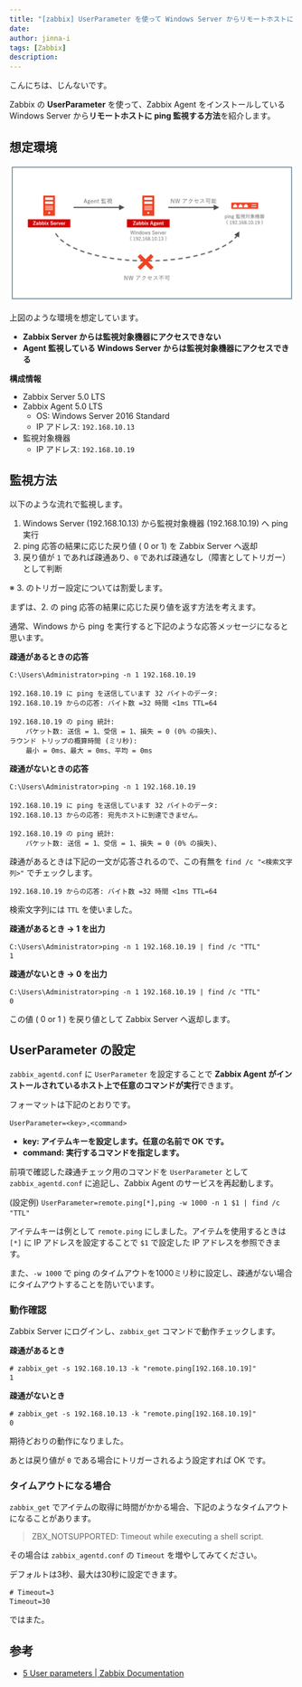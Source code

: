 ```yaml
---
title: "[zabbix] UserParameter を使って Windows Server からリモートホストに ping 監視する"
date: 
author: jinna-i
tags: [Zabbix]
description: 
---
```


こんにちは、じんないです。

Zabbix の **UserParameter** を使って、Zabbix Agent をインストールしている Windows Server から**リモートホストに ping 監視する方法**を紹介します。

## 想定環境

![想定環境](images/001.png)

上図のような環境を想定しています。

- **Zabbix Server からは監視対象機器にアクセスできない**
- **Agent 監視している Windows Server からは監視対象機器にアクセスできる**

**構成情報**

- Zabbix Server 5.0 LTS
- Zabbix Agent 5.0 LTS
    - OS: Windows Server 2016 Standard
    - IP アドレス: `192.168.10.13`
- 監視対象機器
    - IP アドレス: `192.168.10.19`


## 監視方法

以下のような流れで監視します。

1. Windows Server (192.168.10.13) から監視対象機器 (192.168.10.19) へ ping 実行
1. ping 応答の結果に応じた戻り値 ( 0 or 1) を Zabbix Server へ返却
1. 戻り値が `1` であれば疎通あり、`0` であれば疎通なし（障害としてトリガー）として判断

※ 3. のトリガー設定については割愛します。

まずは、2. の ping 応答の結果に応じた戻り値を返す方法を考えます。

通常、Windows から ping を実行すると下記のような応答メッセージになると思います。

**疎通があるときの応答**

```
C:\Users\Administrator>ping -n 1 192.168.10.19

192.168.10.19 に ping を送信しています 32 バイトのデータ:
192.168.10.19 からの応答: バイト数 =32 時間 <1ms TTL=64

192.168.10.19 の ping 統計:
    パケット数: 送信 = 1、受信 = 1、損失 = 0 (0% の損失)、
ラウンド トリップの概算時間 (ミリ秒):
    最小 = 0ms、最大 = 0ms、平均 = 0ms
```

**疎通がないときの応答**

```
C:\Users\Administrator>ping -n 1 192.168.10.19

192.168.10.19 に ping を送信しています 32 バイトのデータ:
192.168.10.13 からの応答: 宛先ホストに到達できません。

192.168.10.19 の ping 統計:
    パケット数: 送信 = 1、受信 = 1、損失 = 0 (0% の損失)、
```

疎通があるときは下記の一文が応答されるので、この有無を `find /c "<検索文字列>"` でチェックします。

`192.168.10.19 からの応答: バイト数 =32 時間 <1ms TTL=64`

検索文字列には `TTL` を使いました。

**疎通があるとき → 1 を出力**

```
C:\Users\Administrator>ping -n 1 192.168.10.19 | find /c "TTL"
1
```

**疎通がないとき → 0 を出力**

```
C:\Users\Administrator>ping -n 1 192.168.10.19 | find /c "TTL"
0
```

この値 ( 0 or 1 ) を戻り値として Zabbix Server へ返却します。

## UserParameter の設定

`zabbix_agentd.conf` に `UserParameter` を設定することで **Zabbix Agent がインストールされているホスト上で任意のコマンドが実行**できます。

フォーマットは下記のとおりです。

`UserParameter=<key>,<command>`

- **key: アイテムキーを設定します。任意の名前で OK です。**
- **command: 実行するコマンドを指定します。**

前項で確認した疎通チェック用のコマンドを `UserParameter` として `zabbix_agentd.conf` に追記し、Zabbix Agent のサービスを再起動します。

(設定例)
`UserParameter=remote.ping[*],ping -w 1000 -n 1 $1 | find /c "TTL"`

アイテムキーは例として `remote.ping` にしました。アイテムを使用するときは `[*]` に IP アドレスを設定することで `$1` で設定した IP アドレスを参照できます。

また、`-w 1000` で ping のタイムアウトを1000ミリ秒に設定し、疎通がない場合にタイムアウトすることを防いでいます。

### 動作確認

Zabbix Server にログインし、`zabbix_get` コマンドで動作チェックします。

**疎通があるとき**

```
# zabbix_get -s 192.168.10.13 -k "remote.ping[192.168.10.19]"
1
```

**疎通がないとき**

```
# zabbix_get -s 192.168.10.13 -k "remote.ping[192.168.10.19]"
0
```

期待どおりの動作になりました。

あとは戻り値が `0` である場合にトリガーされるよう設定すれば OK です。

### タイムアウトになる場合

`zabbix_get` でアイテムの取得に時間がかかる場合、下記のようなタイムアウトになることがあります。

> ZBX_NOTSUPPORTED: Timeout while executing a shell script.

その場合は `zabbix_agentd.conf` の `Timeout` を増やしてみてください。

デフォルトは3秒、最大は30秒に設定できます。

```
# Timeout=3
Timeout=30
```

ではまた。

## 参考

- [5 User parameters | Zabbix Documentation](https://www.zabbix.com/documentation/5.0/en/manual/config/items/userparameters)
